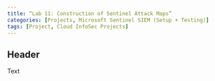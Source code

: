 ```yaml
---
title: “Lab 11: Construction of Sentinel Attack Maps”
categories: [Projects, Microsoft Sentinel SIEM (Setup + Testing)] 
tags: [Project, Cloud InfoSec Projects]
---
```


## Header

Text
